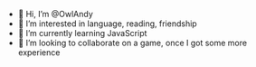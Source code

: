 - 👋 Hi, I’m @OwlAndy
- 👀 I’m interested in language, reading, friendship
- 🌱 I’m currently learning JavaScript
- 💞️ I’m looking to collaborate on a game, once I got some more experience


